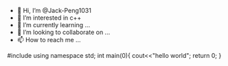 - 👋 Hi, I’m @Jack-Peng1031
- 👀 I’m interested in c++
- 🌱 I’m currently learning ...
- 💞️ I’m looking to collaborate on ...
- 📫 How to reach me ...

<!---
Jack-Peng1031/Jack-Peng1031 is a ✨ special ✨ repository because its `README.md` (this file) appears on your GitHub profile.
You can click the Preview link to take a look at your changes.
--->

#include<iostream>
using namespace std;
int main(0){
   cout<<"hello world";
   return 0;
}
